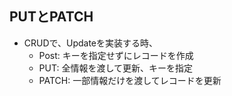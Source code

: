 ## PUTとPATCH

* CRUDで、Updateを実装する時、
  * Post: キーを指定せずにレコードを作成
  * PUT: 全情報を渡して更新、キーを指定
  * PATCH: 一部情報だけを渡してレコードを更新

